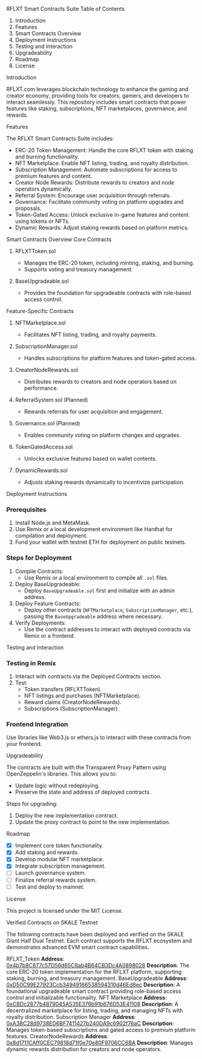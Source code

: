 RFLXT Smart Contracts Suite
Table of Contents

1. Introduction
2. Features
3. Smart Contracts Overview
4. Deployment Instructions
5. Testing and Interaction
6. Upgradeability
7. Roadmap
8. License

Introduction

RFLXT.com leverages blockchain technology to enhance the gaming and creator economy, providing tools for creators, gamers, and developers to interact seamlessly. This repository includes smart contracts that power features like staking, subscriptions, NFT marketplaces, governance, and rewards.

Features

The RFLXT Smart Contracts Suite includes:
- ERC-20 Token Management: Handle the core RFLXT token with staking and burning functionality.
- NFT Marketplace: Enable NFT listing, trading, and royalty distribution.
- Subscription Management: Automate subscriptions for access to premium features and content.
- Creator Node Rewards: Distribute rewards to creators and node operators dynamically.
- Referral System: Encourage user acquisition through referrals.
- Governance: Facilitate community voting on platform upgrades and proposals.
- Token-Gated Access: Unlock exclusive in-game features and content using tokens or NFTs.
- Dynamic Rewards: Adjust staking rewards based on platform metrics.

Smart Contracts Overview
Core Contracts

1. RFLXTToken.sol  
   - Manages the ERC-20 token, including minting, staking, and burning.  
   - Supports voting and treasury management.

2. BaseUpgradeable.sol  
   - Provides the foundation for upgradeable contracts with role-based access control.

Feature-Specific Contracts

1. NFTMarketplace.sol  
   - Facilitates NFT listing, trading, and royalty payments.

2. SubscriptionManager.sol  
   - Handles subscriptions for platform features and token-gated access.

3. CreatorNodeRewards.sol  
   - Distributes rewards to creators and node operators based on performance.

4. ReferralSystem.sol (Planned)  
   - Rewards referrals for user acquisition and engagement.

5. Governance.sol (Planned)  
   - Enables community voting on platform changes and upgrades.

6. TokenGatedAccess.sol  
   - Unlocks exclusive features based on wallet contents.

7. DynamicRewards.sol  
   - Adjusts staking rewards dynamically to incentivize participation.

Deployment Instructions

### Prerequisites
1. Install Node.js and MetaMask.
2. Use Remix or a local development environment like Hardhat for compilation and deployment.
3. Fund your wallet with testnet ETH for deployment on public testnets.

### Steps for Deployment
1. Compile Contracts:
   - Use Remix or a local environment to compile all `.sol` files.
2. Deploy BaseUpgradeable:
   - Deploy `BaseUpgradeable.sol` first and initialize with an admin address.
3. Deploy Feature Contracts:
   - Deploy other contracts (`NFTMarketplace`, `SubscriptionManager`, etc.), passing the `BaseUpgradeable` address where necessary.
4. Verify Deployments:
   - Use the contract addresses to interact with deployed contracts via Remix or a frontend.

Testing and Interaction

### Testing in Remix
1. Interact with contracts via the Deployed Contracts section.
2. Test:
   - Token transfers (RFLXTToken).
   - NFT listings and purchases (NFTMarketplace).
   - Reward claims (CreatorNodeRewards).
   - Subscriptions (SubscriptionManager).

### Frontend Integration
Use libraries like Web3.js or ethers.js to interact with these contracts from your frontend.

Upgradeability

The contracts are built with the Transparent Proxy Pattern using OpenZeppelin's libraries. This allows you to:
- Update logic without redeploying.
- Preserve the state and address of deployed contracts.

Steps for upgrading:
1. Deploy the new implementation contract.
2. Update the proxy contract to point to the new implementation.

Roadmap

- [x] Implement core token functionality.
- [x] Add staking and rewards.
- [x] Develop modular NFT marketplace.
- [x] Integrate subscription management.
- [ ] Launch governance system.
- [ ] Finalize referral rewards system.
- [ ] Test and deploy to mainnet.

License

This project is licensed under the MIT License.

Verified Contracts on SKALE Testnet

The following contracts have been deployed and verified on the SKALE Giant Half Dual Testnet. Each contract supports the RFLXT ecosystem and demonstrates advanced EVM smart contract capabilities.

RFLXT_Token
**Address**: [0x4b7b8C877c57D56d65C8ab4B64CB3Dc4A0898028](https://giant-half-dual-testnet.explorer.testnet.skalenodes.com/address/0x4b7b8C877c57D56d65C8ab4B64CB3Dc4A0898028?tab=txs)
**Description**: The core ERC-20 token implementation for the RFLXT platform, supporting staking, burning, and treasury management.
BaseUpgradeable
**Address**: [0xD50C99E27923Ccb34949166538594310d46Ed8ec](https://giant-half-dual-testnet.explorer.testnet.skalenodes.com/address/0xD50C99E27923Ccb34949166538594310d46Ed8ec)
**Description**: A foundational upgradeable smart contract providing role-based access control and initializable functionality.
NFT Marketplace
**Address**: [0xCBDc2877b4879045A535E376b91b676D53E41108](https://giant-half-dual-testnet.explorer.testnet.skalenodes.com/address/0xCBDc2877b4879045A535E376b91b676D53E41108)
**Description**: A decentralized marketplace for listing, trading, and managing NFTs with royalty distribution.
Subscription Manager
**Address**: [0xA3BC28d9738ED6BF7411427b240DA9c6902f76aC](https://giant-half-dual-testnet.explorer.testnet.skalenodes.com/address/0xA3BC28d9738ED6BF7411427b240DA9c6902f76aC)
**Description**: Manages token-based subscriptions and gated access to premium platform features.
CreatorNodeRewards
**Address**: [0x8d1711CAff0CEC79818d71f0e70e80F9706CC6BA](https://giant-half-dual-testnet.explorer.testnet.skalenodes.com/address/0x8d1711CAff0CEC79818d71f0e70e80F9706CC6BA)
**Description**: Manages dynamic rewards distribution for creators and node operators.


